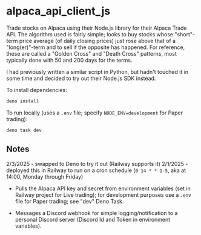 # alpaca_api_client_js

Trade stocks on Alpaca using their Node.js library for their Alpaca Trade API.
The algorithm used is fairly simple; looks to buy stocks whose "short"-term
price average (of daily closing prices) just rose above that of a
"long(er)"-term and to sell if the opposite has happened. For reference, these
are called a "Golden Cross" and "Death Cross" patterns, most typically done with
50 and 200 days for the terms.

I had previously written a similar script in Python, but hadn't touched it in
some time and decided to try out their Node.js SDK instead.

To install dependencies:

```bash
deno install
```

To run locally (uses a `.env` file; specify `NODE_ENV=development` for Paper
trading):

```bash
deno task dev
```

## Notes

2/3/2025 - swapped to Deno to try it out (Railway supports it) 2/1/2025 -
deployed this in Railway to run on a cron schedule (`0 14 * * 1-5`, aka at
14:00, Monday through Friday)

- Pulls the Alpaca API key and secret from environment variables (set in Railway
  project for Live trading); for development purposes use a `.env` file for
  Paper trading; see "dev" Deno Task.

- Messages a Discord webhook for simple logging/notification to a personal
  Discord server (Discord Id and Token in environment variables).
